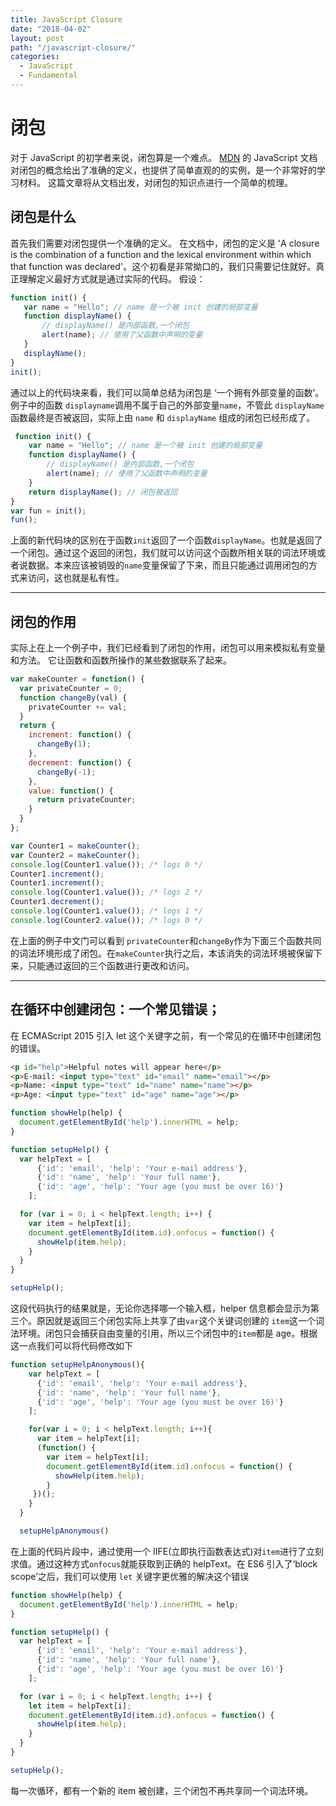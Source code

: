 ```yaml
---
title: JavaScript Closure
date: "2018-04-02"
layout: post
path: "/javascript-closure/"
categories:
  - JavaScript
  - Fundamental
---  
```

# 闭包

对于 JavaScript 的初学者来说，闭包算是一个难点。 [MDN](https://developer.mozilla.org/en-US/docs/Web/JavaScript/Closures) 的 JavaScript 文档对闭包的概念给出了准确的定义，也提供了简单直观的的实例，是一个非常好的学习材料。 这篇文章将从文档出发，对闭包的知识点进行一个简单的梳理。
<!--more-->
  
## 闭包是什么       
首先我们需要对闭包提供一个准确的定义。 在文档中，闭包的定义是 'A closure is the combination of a function and the lexical environment within which that function was declared'。这个初看是非常拗口的，我们只需要记住就好。真正理解定义最好方式就是通过实际的代码。 假设：
 ```js
 function init() {
    var name = "Hello"; // name 是一个被 init 创建的局部变量
    function displayName() { 
        // displayName() 是内部函数,一个闭包
        alert(name); // 使用了父函数中声明的变量
    }
    displayName(); 
}
init();
```  
通过以上的代码块来看，我们可以简单总结为闭包是 ‘一个拥有外部变量的函数’。 例子中的函数 `displayname`调用不属于自己的外部变量`name`，不管此 `displayName` 函数最终是否被返回，实际上由 `name` 和 `displayName` 组成的闭包已经形成了。  
```js
 function init() {
    var name = "Hello"; // name 是一个被 init 创建的局部变量
    function displayName() { 
        // displayName() 是内部函数,一个闭包
        alert(name); // 使用了父函数中声明的变量
    }
    return displayName(); // 闭包被返回
}
var fun = init();
fun();
```     
上面的新代码块的区别在于函数`init`返回了一个函数`displayName`。也就是返回了一个闭包。通过这个返回的闭包，我们就可以访问这个函数所相关联的词法环境或者说数据。本来应该被销毁的`name`变量保留了下来，而且只能通过调用闭包的方式来访问，这也就是私有性。 

---
## 闭包的作用  
实际上在上一个例子中，我们已经看到了闭包的作用，闭包可以用来模拟私有变量和方法。 它让函数和函数所操作的某些数据联系了起来。
```js
var makeCounter = function() {
  var privateCounter = 0;
  function changeBy(val) {
    privateCounter += val;
  }
  return {
    increment: function() {
      changeBy(1);
    },
    decrement: function() {
      changeBy(-1);
    },
    value: function() {
      return privateCounter;
    }
  }  
};

var Counter1 = makeCounter();
var Counter2 = makeCounter();
console.log(Counter1.value()); /* logs 0 */
Counter1.increment();
Counter1.increment();
console.log(Counter1.value()); /* logs 2 */
Counter1.decrement();
console.log(Counter1.value()); /* logs 1 */
console.log(Counter2.value()); /* logs 0 */
```     
在上面的例子中文门可以看到 `privateCounter`和`changeBy`作为下面三个函数共同的词法环境形成了闭包。在`makeCounter`执行之后，本该消失的词法环境被保留下来，只能通过返回的三个函数进行更改和访问。

---
## 在循环中创建闭包：一个常见错误；
在 ECMAScript 2015 引入 let 这个关键字之前，有一个常见的在循环中创建闭包的错误。
```html
<p id="help">Helpful notes will appear here</p>
<p>E-mail: <input type="text" id="email" name="email"></p>
<p>Name: <input type="text" id="name" name="name"></p>
<p>Age: <input type="text" id="age" name="age"></p>
``` 

```js
function showHelp(help) {
  document.getElementById('help').innerHTML = help;
}

function setupHelp() {
  var helpText = [
      {'id': 'email', 'help': 'Your e-mail address'},
      {'id': 'name', 'help': 'Your full name'},
      {'id': 'age', 'help': 'Your age (you must be over 16)'}
    ];

  for (var i = 0; i < helpText.length; i++) {
    var item = helpText[i];
    document.getElementById(item.id).onfocus = function() {
      showHelp(item.help);
    }
  }
}

setupHelp();
``` 
这段代码执行的结果就是，无论你选择哪一个输入框，helper 信息都会显示为第三个。原因就是返回三个闭包实际上共享了由`var`这个关键词创建的 `item`这一个词法环境。闭包只会捕获自由变量的引用，所以三个闭包中的`item`都是 age。根据这一点我们可以将代码修改如下


```js
function setupHelpAnonymous(){
    var helpText = [
      {'id': 'email', 'help': 'Your e-mail address'},
      {'id': 'name', 'help': 'Your full name'},
      {'id': 'age', 'help': 'Your age (you must be over 16)'}
    ];

    for(var i = 0; i < helpText.length; i++){
      var item = helpText[i];
      (function() {
        var item = helpText[i];
        document.getElementById(item.id).onfocus = function() {
          showHelp(item.help);
        }
     })();
    }
  }

  setupHelpAnonymous()
  ```   
在上面的代码片段中，通过使用一个 IIFE(立即执行函数表达式)对`item`进行了立刻求值。通过这种方式`onfocus`就能获取到正确的 helpText。在 ES6 引入了‘block scope’之后，我们可以使用 `let` 关键字更优雅的解决这个错误
```js
function showHelp(help) {
  document.getElementById('help').innerHTML = help;
}

function setupHelp() {
  var helpText = [
      {'id': 'email', 'help': 'Your e-mail address'},
      {'id': 'name', 'help': 'Your full name'},
      {'id': 'age', 'help': 'Your age (you must be over 16)'}
    ];

  for (var i = 0; i < helpText.length; i++) {
    let item = helpText[i];
    document.getElementById(item.id).onfocus = function() {
      showHelp(item.help);
    }
  }
}

setupHelp();
```  
每一次循环，都有一个新的 item 被创建，三个闭包不再共享同一个词法环境。